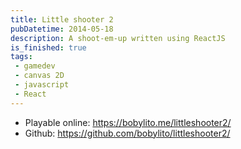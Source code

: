```yaml
---
title: Little shooter 2
pubDatetime: 2014-05-18
description: A shoot-em-up written using ReactJS
is_finished: true
tags: 
 - gamedev
 - canvas 2D
 - javascript
 - React
---
```


- Playable online: https://bobylito.me/littleshooter2/
- Github: https://github.com/bobylito/littleshooter2/
